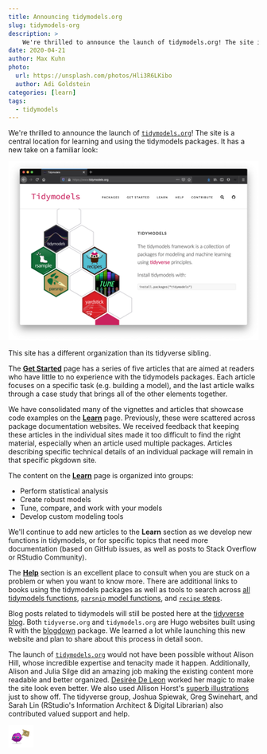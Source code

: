 ```yaml
---
title: Announcing tidymodels.org
slug: tidymodels-org
description: >
    We're thrilled to announce the launch of tidymodels.org! The site is a central location for learning and using the tidymodels packages. 
date: 2020-04-21
author: Max Kuhn
photo:
  url: https://unsplash.com/photos/Hli3R6LKibo
  author: Adi Goldstein
categories: [learn]
tags:
  - tidymodels
---
```




We're thrilled to announce the launch of [`tidymodels.org`](https://www.tidymodels.org)! The site is a central location for learning and using the tidymodels packages. It has a new take on a familiar look:

<img src="tidymodels-front-page.png" alt="tidymodels.org landing page screenshot">

This site has a different organization than its tidyverse sibling. 

The [**Get Started**](https://www.tidymodels.org/start/) page has a series of five articles that are aimed at readers who have little to no experience with the tidymodels packages. Each article focuses on a specific task (e.g. building a model), and the last article walks through a case study that brings all of the other elements together. 

We have consolidated many of the vignettes and articles that showcase code examples on the [**Learn**](https://www.tidymodels.org/learn/) page. Previously, these were scattered across package documentation websites. We received feedback that keeping these articles in the individual sites made it too difficult to find the right material, especially when an article used multiple packages. Articles describing specific technical details of an individual package will remain in that specific pkgdown site. 

The content on the [**Learn**](https://www.tidymodels.org/learn/) page is organized into groups: 

 * Perform statistical analysis
 * Create robust models
 * Tune, compare, and work with your models
 * Develop custom modeling tools

We'll continue to add new articles to the **Learn** section as we develop new functions in tidymodels, or for specific topics that need more documentation (based on GitHub issues, as well as posts to Stack Overflow or RStudio Community). 

The [**Help**](https://www.tidymodels.org/help/) section is an excellent place to consult when you are stuck on a problem or when you want to know more. There are additional links to books using the tidymodels packages as well as tools to search across [all tidymodels functions](https://www.tidymodels.org/find/), [`parsnip` model functions](https://www.tidymodels.org/find/parsnip/), and [`recipe` steps](https://www.tidymodels.org/find/recipes/). 

Blog posts related to tidymodels will still be posted here at the [tidyverse blog](https://www.tidyverse.org/blog/). Both `tidyverse.org` and `tidymodels.org` are Hugo websites built using R with the [blogdown](https://bookdown.org/yihui/blogdown/) package. We learned a lot while launching this new website and plan to share about this process in detail soon.

The launch of [`tidymodels.org`](https://www.tidymodels.org) would not have been possible without Alison Hill, whose incredible expertise and tenacity made it happen. Additionally, Alison and Julia Silge did an amazing job making the existing content more readable and better organized. [Desirée De Leon](https://desiree.rbind.io/) worked her magic to make the site look even better. We also used Allison Horst's [superb illustrations](https://github.com/allisonhorst/stats-illustrations) just to show off. The tidyverse group, Joshua Spiewak, Greg Swinehart, and Sarah Lin (RStudio's Information Architect & Digital Librarian) also contributed valued support and help.

![](parsnip-flagger.png)
 
